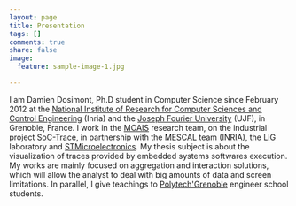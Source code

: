 ```yaml
---
layout: page
title: Presentation
tags: []
comments: true
share: false
image:
  feature: sample-image-1.jpg

---
```


I am Damien Dosimont, Ph.D student in Computer Science since February 2012 at the [National Institute of Research for Computer Sciences and Control Engineering](http://www.inria.fr/centre/grenoble) (Inria) and the [Joseph Fourier University](http://www.ujf-grenoble.fr) (UJF), in Grenoble, France.
I work in the [MOAIS](http://moais.imag.fr) research team, on the industrial project [SoC-Trace](http://www.minalogic.com/TPL_CODE/TPL_PROJET/PAR_TPL_IDENTIFIANT/2717/15-annuaire-innovations-technologiques-nanotechnologie-systeme-embarque.htm), in partnership with the [MESCAL](http://mescal.imag.fr) team (INRIA), the [LIG](http://www.liglab.fr) laboratory and [STMicroelectronics](http://www.st.com/internet/com/home/home.jsp).
My thesis subject is about the visualization of traces provided by embedded systems softwares execution. My works are mainly focused on aggregation and interaction solutions, which will allow the analyst to deal with big amounts of data and screen limitations. In parallel, I give teachings to [Polytech'Grenoble](http://www.polytech-grenoble.fr) engineer school students.
